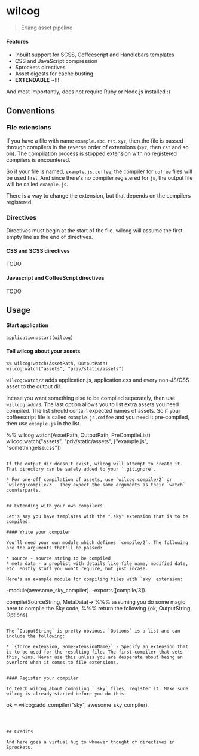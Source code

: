 # wilcog

> Erlang asset pipeline

#### Features

* Inbuilt support for SCSS, Coffeescript and Handlebars templates
* CSS and JavaScript compression
* Sprockets directives
* Asset digests for cache busting
* **EXTENDABLE** ~!!!

And most importantly, does not require Ruby or Node.js installed :)

## Conventions

### File extensions

If you have a file with name `example.abc.rst.xyz`, then the file is passed through compilers in the reverse order of extensions (`xyz`, then `rst` and so on). The compilation process is stopped extension with no registered compilers is encountered.

So if your file is named, `example.js.coffee`, the compiler for `coffee` files will be used first. And since there's no compiler registered for `js`, the output file will be called `example.js`.

There is a way to change the extension, but that depends on the compilers registered.

### Directives

Directives must begin at the start of the file. wilcog will assume the first empty line as the end of directives.

#### CSS and SCSS directives

TODO

#### Javascript and CoffeeScript directives

TODO

## Usage

#### Start application

```
application:start(wilcog)
```

#### Tell wilcog about your assets

```
%% wilcog:watch(AssetPath, OutputPath)
wilcog:watch("assets", "priv/static/assets")
```

`wilcog:watch/2` adds application.js, application.css and every non-JS/CSS asset to the output dir.

Incase you want something else to be compiled seperately, then use `willcog:add/3`. The last option allows you to list extra assets you need compiled. The list should contain expected names of assets. So if your coffeescript file is called `example.js.coffee` and you need it pre-compiled, then use `example.js` in the list.

%% wilcog:watch(AssetPath, OutputPath, PreCompileList)
wilcog:watch("assets", "priv/static/assets", ["example.js", "somethingelse.css"])
```

If the output dir doesn't exist, wilcog will attempt to create it. That directory can be safely added to your `.gitignore`.

* For one-off compilation of assets, use `wilcog:compile/2` or `wilcog:compile/3`. They expect the same arguments as their `watch` counterparts.


## Extending with your own compilers

Let's say you have templates with the ".sky" extension that is to be compiled.

#### Write your compiler

You'll need your own module which defines `compile/2`. The following are the arguments that'll be passed:

* source - source string to be compiled
* meta data - a proplist with details like file_name, modified date, etc. Mostly stuff you won't require, but just incase.

Here's an example module for compiling files with `sky` extension:

```
-module(awesome_sky_compiler).
-exports([compile/3]).

compile(SourceString, MetaData)->
  %%% assuming you do some magic here to compile the Sky code,
  %%% return the following
  {ok, OutputString, Options}
```

The `OutputString` is pretty obvious. `Options` is a list and can include the following:

* `{force_extension, SomeExtensionName}` - Specify an extension that is to be used for the resulting file. The first compiler that sets this, wins. Never use this unless you are desperate about being an overlord when it comes to file extensions.


#### Register your compiler

To teach wilcog about compiling `.sky` files, register it. Make sure wilcog is already started before you do this.

```
ok = wilcog:add_compiler("sky", awesome_sky_compiler).
```



## Credits

And here goes a virtual hug to whoever thought of directives in Sprockets.
